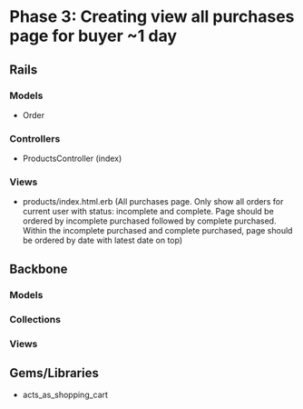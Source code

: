 # Phase 3: Creating view all purchases page for buyer ~1 day

## Rails
### Models
* Order

### Controllers
* ProductsController (index)

### Views
* products/index.html.erb (All purchases page. Only show all orders
  for current user with status: incomplete and complete. Page should be
  ordered by incomplete purchased followed by complete purchased. Within
  the incomplete purchased and complete purchased, page should be
  ordered by date with latest date on top)

## Backbone
### Models

### Collections

### Views

## Gems/Libraries
* acts_as_shopping_cart
